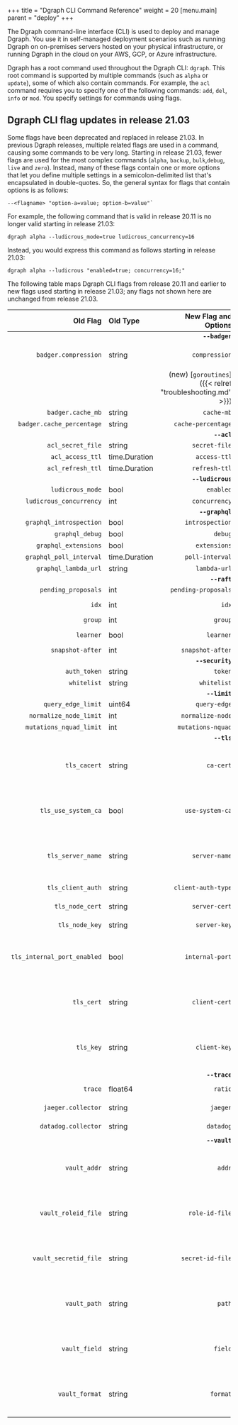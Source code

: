+++
title = "Dgraph CLI Command Reference"
weight = 20
[menu.main]
    parent = "deploy"
+++

The Dgraph command-line interface (CLI) is used to deploy and manage Dgraph. You
use it in self-managed deployment scenarios such as running Dgraph on on-premises
servers hosted on your physical infrastructure, or running Dgraph in the cloud
on your AWS, GCP, or Azure infrastructure. 

Dgraph has a root command used throughout the Dgraph CLI: `dgraph`. This root
command is supported by multiple commands (such as `alpha` or `update`), some of
which also contain commands. For example, the `acl` command requires you to
specify one of the following commands: `add`, `del`, `info` or `mod`. You specify
settings for commands using flags. 

## Dgraph CLI flag updates in release 21.03

Some flags have been deprecated and replaced in release 21.03. In previous Dgraph
releases, multiple related flags are used in a command, causing some commands to
be very long. Starting in release 21.03, fewer flags are  used for the most
complex commands (`alpha`, `backup`, `bulk`,`debug`, `live` and
`zero`). Instead, many of these flags contain one or more options that let you 
define multiple settings in a semicolon-delimited list that's encapsulated in 
double-quotes. So, the general syntax for flags that contain options is as follows: 

```ssh
--<flagname> "option-a=value; option-b=value"`
```

For example, the following command that is valid in release 20.11 is no longer
valid starting in release 21.03:

```ssh
dgraph alpha --ludicrous_mode=true ludicrous_concurrency=16
```

Instead, you would express this command as follows starting in release 21.03:

```ssh
dgraph alpha --ludicrous "enabled=true; concurrency=16;"
```

The following table maps Dgraph CLI flags from release 20.11 and earlier to new
flags used starting in release 21.03; any flags not shown here are unchanged from
release 21.03.

| Old Flag | Old Type | New Flag and Options | New Type | Applies To |
|---------:|:---------|---------:|:---------|:----:|
| | | **`--badger`** | | | |
| `badger.compression` | string | `compression` | string | `alpha`, `bulk`, `backup`|
| | | (new) [`goroutines`]({{< relref "troubleshooting.md" >}}) | int |`alpha`, `bulk`, `backup`|
| `badger.cache_mb` | string | `cache-mb` | string |`bulk`|
| `badger.cache_percentage` | string | `cache-percentage` | string |`bulk`|
| | | **`--acl`** | | |
| `acl_secret_file` | string | `secret-file` | string |`alpha`|
| `acl_access_ttl` | time.Duration | `access-ttl` | [string](https://github.com/dgraph-io/ristretto/blob/master/z/flags.go#L80-L98) |`alpha`|
| `acl_refresh_ttl` | time.Duration | `refresh-ttl` | [string](https://github.com/dgraph-io/ristretto/blob/master/z/flags.go#L80-L98) |`alpha`|
| | | **`--ludicrous`** | | |
| `ludicrous_mode` | bool | `enabled` | bool |`alpha`|
| `ludicrous_concurrency` | int | `concurrency` | int |`alpha`|
| | | **`--graphql`** | | 
| `graphql_introspection` | bool | `introspection` | bool |`alpha`|
| `graphql_debug` | bool | `debug` | bool |`alpha`|
| `graphql_extensions` | bool | `extensions` | bool |`alpha`|
| `graphql_poll_interval` | time.Duration | `poll-interval` | [string](https://github.com/dgraph-io/ristretto/blob/master/z/flags.go#L80-L98) |`alpha`|
| `graphql_lambda_url` | string | `lambda-url` | string |`alpha`|
| | | **`--raft`** | |
| `pending_proposals` | int | `pending-proposals` | int |`alpha`|
| `idx` | int | `idx` | int |`alpha`, `zero`|
| `group` | int | `group` | int |`alpha`|
| `learner` | bool | `learner` | bool | `alpha`, `zero`|
| `snapshot-after` | int | `snapshot-after` | bool |`alpha`|
| | | **`--security`** | | 
| `auth_token` | string | `token` | string |`alpha`|
| `whitelist` | string | `whitelist` | string |`alpha`|
| | | **`--limit`** | | 
| `query_edge_limit` | uint64 | `query-edge` | uint64 |`alpha`|
| `normalize_node_limit` | int | `normalize-node` | int |`alpha`|
| `mutations_nquad_limit` | int | `mutations-nquad` | int |`alpha`|
| | | **`--tls`** | |
| `tls_cacert` | string | `ca-cert` | string |`alpha`, `zero`, `bulk`, `backup`, `live`|
| `tls_use_system_ca` | bool | `use-system-ca` | bool |`alpha`, `zero`, `bulk`, `backup`, `live`|
| `tls_server_name` | string | `server-name` | string |`alpha`, `zero`, `bulk`, `backup`, `live`|
| `tls_client_auth` | string | `client-auth-type` | string |`alpha`, `zero`|
| `tls_node_cert` | string | `server-cert` | string |`alpha`, `zero`|
| `tls_node_key` | string | `server-key` | string |`alpha`, `zero`|
| `tls_internal_port_enabled` | bool | `internal-port` | bool | `alpha`, `zero`, `bulk`, `backup`, `live`|
| `tls_cert` | string | `client-cert` | string |`alpha`, `zero`, `bulk`, `backup`, `live`|
| `tls_key` | string | `client-key` | string |`alpha`, `zero`, `bulk`, `backup`, `live`|
| | | **`--trace`** | |
| `trace` | float64 | `ratio` | float64 |`alpha`, `zero`|
| `jaeger.collector` | string | `jaeger` | string | `alpha`, `zero`|
| `datadog.collector` | string | `datadog` | string | `alpha`, `zero`|
| | | **`--vault`** | |
| `vault_addr` | string | `addr` | string | `alpha`, `bulk`, `backup`, `live`, `debug`|
| `vault_roleid_file` | string | `role-id-file` | string | `alpha`, `bulk`, `backup`, `live`, `debug`|
| `vault_secretid_file` | string | `secret-id-file` | string |`alpha`, `bulk`, `backup`, `live`, `debug`|
| `vault_path` | string | `path` | string | `alpha`, `bulk`, `backup`, `live`, `debug`|
| `vault_field` | string | `field` | string |`alpha`, `bulk`, `backup`, `live`, `debug`|
| `vault_format` | string | `format` | string | `alpha`, `bulk`, `backup`, `live`, `debug`|
